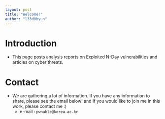 ```yaml
---
layout: post
title: "Welcome!"
author: "l33d0hyun"
---
```


# Introduction
- This page posts analysis reports on Exploited N-Day vulnerabilities and articles on cyber threats.

# Contact
- We are gathering a lot of information. If you have any information to share, please see the email below! and If you would like to join me in this work, please contact me :)
  - e-mail : `pwnable@korea.ac.kr`

